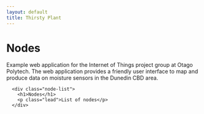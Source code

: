 ```yaml
---
layout: default
title: Thirsty Plant
---
```


<div class="container">
    <div class="starter-template">
        <h1>Nodes</h1>
        <p class="lead">Example web application for the Internet of Things project group at Otago Polytech. The web application provides a              friendly user interface to map and produce data on moisture sensors in the Dunedin CBD area.</p>
      </div>
      
      <div class="node-list">
        <h1>Nodes</h1>
        <p class="lead">List of nodes</p>
      </div>

</div><!-- /.container -->


